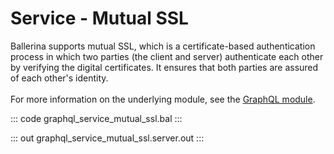 # Service - Mutual SSL

Ballerina supports mutual SSL, which is a certificate-based authentication
process in which two parties (the client and server) authenticate each other by
verifying the digital certificates. It ensures that both parties are assured
of each other's identity.<br/><br/>
For more information on the underlying module, 
see the [GraphQL module](https://docs.central.ballerina.io/ballerina/graphql/latest/).

::: code graphql_service_mutual_ssl.bal :::

::: out graphql_service_mutual_ssl.server.out :::